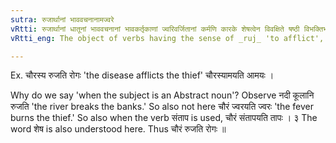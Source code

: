 ```yaml
---
sutra: रुजार्थानां भाववचनानामज्वरे
vRtti: रुजार्थानां धातूनां भाववचनानां भावकर्तृकाणां ज्वरिवर्जितानां कर्मणि कारके शेषत्वेन विवक्षिते षष्ठी विभक्तिर्भवति ॥
vRtti_eng: The object of verbs having the sense of _ruj_ 'to afflict', with the exception of the Causative verb _jvaraya_ 'to be feverish,' takes the sixth case-affix, when the verb expresses a condition (i. e., when the subject is an Abstract noun).

---
```

Ex. चौरस्य रुजति रोगः 'the disease afflicts the thief' चौरस्यामयति आमयः ।

Why do we say 'when the subject is an Abstract noun'? Observe नदी कूलानि रुजति 'the river breaks the banks.' So also not here चौरं ज्वरयति ज्वरः 'the fever burns the thief.' So also when the verb संताप is used, चौरं संतापयति तापः ।
३
The word शेष is also understood here. Thus चौरं रुजति रोगः ॥